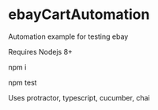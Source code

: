 # ebayCartAutomation
Automation example for testing ebay

Requires Nodejs 8+ 

npm i

npm test 

Uses protractor, typescript, cucumber, chai
